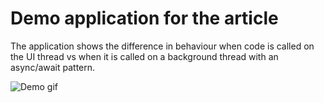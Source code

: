 # Demo application for the article 
The application shows the difference in behaviour when code is called on the UI thread vs when it is called on a background thread with an async/await pattern.

![Demo gif](https://github.com/bartosz-jarmuz/CodeMazeGuides/blob/656accb61ca86d1fc8c0e575a5021414f8f0af3f/csharp-advanced-topics/MultithreadingInCsharp/UI%20Demo.gif)
